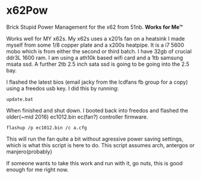 # x62Pow
Brick Stupid Power Management for the x62 from 51nb. **Works for Me™**


Works well for MY x62s. My x62s uses a x201s fan on a heatsink I made myself from some 1/8 copper plate and a x200s heatpipe. It is a i7 5600 mobo which is from either the second or third batch. I have 32gb of crucial ddr3L 1600 ram. I am using a ath10k based wifi card and a 1tb samsung msata ssd. A further 2tb 2.5 inch sata ssd is going to be going into the 2.5 bay. 

I flashed the latest bios (email jacky from the lcdfans fb group for a copy) using a freedos usb key. I did this by running:
  
  `update.bat`

When finished and shut down. I booted back into freedos and flashed the older(~mid 2016) ec1012.bin ec(fan?) controller firmware. 

  `flashup /p ec1012.bin /c a.cfg`
  
This will run the fan quite a bit without agressive power saving settings, which is what this script is here to do. This script assumes arch, antergos or manjero(probably)

If someone wants to take this work and run with it, go nuts, this is good enough for me right now. 



